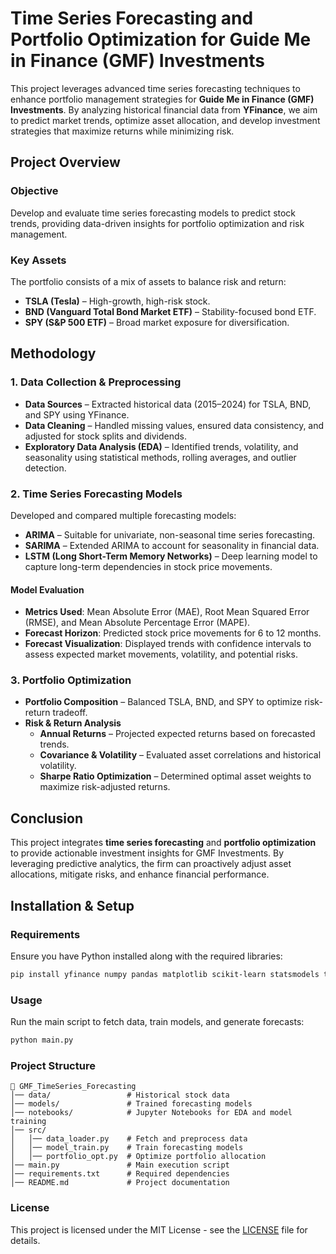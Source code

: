 # **Time Series Forecasting and Portfolio Optimization for Guide Me in Finance (GMF) Investments**  

This project leverages advanced time series forecasting techniques to enhance portfolio management strategies for **Guide Me in Finance (GMF) Investments**. By analyzing historical financial data from **YFinance**, we aim to predict market trends, optimize asset allocation, and develop investment strategies that maximize returns while minimizing risk.  

## **Project Overview**  

### **Objective**  
Develop and evaluate time series forecasting models to predict stock trends, providing data-driven insights for portfolio optimization and risk management.  

### **Key Assets**  
The portfolio consists of a mix of assets to balance risk and return:  
- **TSLA (Tesla)** – High-growth, high-risk stock.  
- **BND (Vanguard Total Bond Market ETF)** – Stability-focused bond ETF.  
- **SPY (S&P 500 ETF)** – Broad market exposure for diversification.  

## **Methodology**  

### **1. Data Collection & Preprocessing**  
- **Data Sources** – Extracted historical data (2015–2024) for TSLA, BND, and SPY using YFinance.  
- **Data Cleaning** – Handled missing values, ensured data consistency, and adjusted for stock splits and dividends.  
- **Exploratory Data Analysis (EDA)** – Identified trends, volatility, and seasonality using statistical methods, rolling averages, and outlier detection.  

### **2. Time Series Forecasting Models**  
Developed and compared multiple forecasting models:  
- **ARIMA** – Suitable for univariate, non-seasonal time series forecasting.  
- **SARIMA** – Extended ARIMA to account for seasonality in financial data.  
- **LSTM (Long Short-Term Memory Networks)** – Deep learning model to capture long-term dependencies in stock price movements.  

#### **Model Evaluation**  
- **Metrics Used**: Mean Absolute Error (MAE), Root Mean Squared Error (RMSE), and Mean Absolute Percentage Error (MAPE).  
- **Forecast Horizon**: Predicted stock price movements for 6 to 12 months.  
- **Forecast Visualization**: Displayed trends with confidence intervals to assess expected market movements, volatility, and potential risks.  

### **3. Portfolio Optimization**  
- **Portfolio Composition** – Balanced TSLA, BND, and SPY to optimize risk-return tradeoff.  
- **Risk & Return Analysis**  
  - **Annual Returns** – Projected expected returns based on forecasted trends.  
  - **Covariance & Volatility** – Evaluated asset correlations and historical volatility.  
  - **Sharpe Ratio Optimization** – Determined optimal asset weights to maximize risk-adjusted returns.  

## **Conclusion**  
This project integrates **time series forecasting** and **portfolio optimization** to provide actionable investment insights for GMF Investments. By leveraging predictive analytics, the firm can proactively adjust asset allocations, mitigate risks, and enhance financial performance.  

## **Installation & Setup**  

### **Requirements**  
Ensure you have Python installed along with the required libraries:  

```bash
pip install yfinance numpy pandas matplotlib scikit-learn statsmodels tensorflow
```

### **Usage**  
Run the main script to fetch data, train models, and generate forecasts:  

```bash
python main.py
```

### **Project Structure**  
```
📂 GMF_TimeSeries_Forecasting
│── data/                 # Historical stock data
│── models/               # Trained forecasting models
│── notebooks/            # Jupyter Notebooks for EDA and model training
│── src/
│   │── data_loader.py    # Fetch and preprocess data
│   │── model_train.py    # Train forecasting models
│   │── portfolio_opt.py  # Optimize portfolio allocation
│── main.py               # Main execution script
│── requirements.txt      # Required dependencies
│── README.md             # Project documentation
```

### **License**  
This project is licensed under the MIT License - see the [LICENSE](LICENSE) file for details.  
